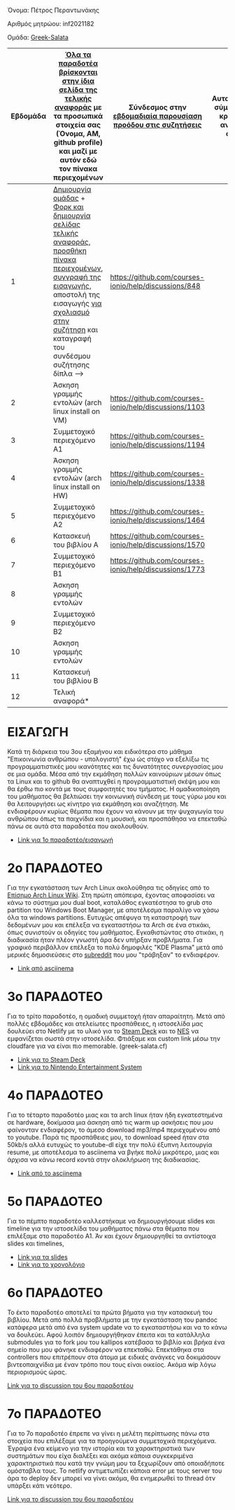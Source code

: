 Όνομα: Πέτρος Περαντωνάκης

Αριθμός μητρώου: inf2021182

Ομάδα: [Greek-Salata](https://github.com/Greek-Salata)


| Εβδομάδα | [Όλα τα παραδοτέα βρίσκονται στην ίδια σελίδα της τελικής αναφοράς](https://courses-ionio.github.io/help/deliverables/) με τα προσωπικά στοιχεία σας (Όνομα, ΑΜ, github profile) και μαζί με αυτόν εδώ τον πίνακα περιεχομένων | Σύνδεσμος στην [εβδομαδιαία παρουσίαση προόδου στις συζητήσεις](https://github.com/courses-ionio/help/discussions/categories/show-and-tell) | Αυτοαξιολόγηση σύμφωνα με τα κριτήρια της αντίστοιχης άσκησης |
| --- | --- | --- | --- |
| 1 |  [Δημιουργία ομάδας](https://github.com/courses-ionio/hci/discussions/1794) + [Φορκ και δημιουργία σελίδας τελικής αναφοράς](https://courses-ionio.github.io/help/guide/), [προσθήκη πίνακα περιεχομένων](https://raw.githubusercontent.com/courses-ionio/hci/master/README.md), [συγγραφή της εισαγωγής](https://courses-ionio.github.io/help/intro/), αποστολή της εισαγωγής [για σχολιασμό στην συζήτηση](https://github.com/courses-ionio/help/discussions/categories/show-and-tell) και καταγραφή του συνδέσμου συζήτησης δίπλα --> | https://github.com/courses-ionio/help/discussions/848 | |
| 2 | Άσκηση γραμμής εντολών (arch linux install on VM) | https://github.com/courses-ionio/help/discussions/1103 | |
| 3 | Συμμετοχικό περιεχόμενο A1 | https://github.com/courses-ionio/help/discussions/1194 | |
| 4 | Άσκηση γραμμής εντολών (arch linux install on HW) | https://github.com/courses-ionio/help/discussions/1338 | |
| 5 | Συμμετοχικό περιεχόμενο A2 | https://github.com/courses-ionio/help/discussions/1464 | |
| 6 | Κατασκευή του βιβλίου Α | https://github.com/courses-ionio/help/discussions/1570 | |
| 7 | Συμμετοχικό περιεχόμενο B1 | https://github.com/courses-ionio/help/discussions/1773 | |
| 8 | Άσκηση γραμμής εντολών | | |
| 9 | Συμμετοχικό περιεχόμενο B2 | | |
| 10 | Άσκηση γραμμής εντολών | | |
| 11 | Κατασκευή του βιβλίου Β | | |
| 12 | Τελική αναφορά* | | |

# ΕΙΣΑΓΩΓΗ

Κατά τη διάρκεια του 3ου εξαμήνου και ειδικότερα στο μάθημα "Επικοινωνία ανθρώπου - υπολογιστή" έχω ώς στόχο να εξελίξω τις προγραμματιστικές μου ικανότητες και τις δυνατότητες συνεργασίας μου σε μια ομάδα. Μέσα από την εκμάθηση πολλών καινούριων μέσων όπως τα Linux και το github θα αναπτυχθεί η προγραμματιστική σκέψη μου και θα έρθω πιο κοντά με τους συμφοιτητές του τμήματος. Η ομαδικοποίηση του μαθήματος θα βελτιώσει την κοινωνική σύνδεση με τους γύρω μου και θα λειτουργήσει ως κίνητρο για εκμάθηση και αναζήτηση. Με ενδιαφέρουν κυρίως θέματα που έχουν να κάνουν με την ψυχαγωγία του ανθρώπου όπως τα παιχνίδια και η μουσική, και προσπάθησα να επεκταθώ πάνω σε αυτά στα παραδοτέα που ακολουθούν.

* [Link για 1ο παραδοτέο/εισαγωγή](https://github.com/courses-ionio/help/discussions/848)
 
 
# 2ο ΠΑΡΑΔΟΤΕΟ

Για την εγκατάσταση των Arch Linux ακολούθησα τις οδηγίες από το [Επίσημο Arch Linux Wiki](https://wiki.archlinux.org/title/installation_guide). Στη πρώτη απόπειρα,  έχοντας αποφασίσει να κάνω το σύστημα μου dual boot, καταλάθος εγκατέστησα το grub στο partition του Windows Boot Manager, με αποτέλεσμα παραλίγο να χάσω όλα τα windows partitions. Ευτυχώς απέφυγα τη καταστροφή των δεδομένων μου και επέλεξα να εγκαταστήσω τα Arch σε ένα στικάκι, όπως συνιστούν οι οδηγίες του μαθήματος. Εγκαθιστώντας στο στικάκι, η διαδικασία ήταν πλέον γνωστή άρα δεν υπήρξαν προβλήματα. Για γραφικό περιβάλλον επέλεξα το πολύ δημοφιλές "KDE Plasma" μετά από μερικές δημοσιεύσεις στο [subreddit](https://www.reddit.com/r/unixporn/) που μου "τράβηξαν" το ενδιαφέρον.
* [Link από asciinema](https://asciinema.org/a/VLj27mSOGIKHs1U5gMLJrgR4N)

# 3ο ΠΑΡΑΔΟΤΕΟ 

Για το τρίτο παραδοτέο, η ομαδική συμμετοχή ήταν απαραίτητη. Μετά από πολλές εβδομάδες και ατελείωτες προσπάθειες, η ιστοσελίδα μας δουλεύει στο Netlify με το υλικό για το [Steam Deck](https://www.greek-salata.cf/gallery/steamdeck/) και το [NES](https://www.greek-salata.cf/gallery/nintendo_entertainment_system/) να εμφανίζεται σωστά στην ιστοσελίδα. Φτιάξαμε και custom link μέσω την cloudfare για να είναι πιο memorable. (greek-salata.cf)

* [Link για το Steam Deck](https://www.greek-salata.cf/gallery/steamdeck/)
* [Link για το Nintendo Entertainment System](https://www.greek-salata.cf/gallery/nintendo_entertainment_system/)

# 4ο ΠΑΡΑΔΟΤΕΟ

Για το τέταρτο παραδοτέο μιας και τα arch linux ήταν ήδη εγκατεστημένα σε hardware, δοκίμασα μια άσκηση από τις warm up ασκήσεις που μου φαίνονταν ενδιαφέρον, το άμεσο download mp3/mp4 περιεχομένου από το youtube. Παρά τις προσπάθειες μου, το download speed ήταν στα 50kb/s αλλά ευτυχώς το youtube-dl είχε την πολύ έξυπνη λειτουργία resume, με αποτέλεσμα το asciinema να βγήκε πολύ μικρότερο, μιας και άρχισα να κάνω record κοντά στην ολοκλήρωση της διαδικασίας.

* [Link από το asciinema](https://asciinema.org/a/yJh3qiLtyJKzleFFNZC9pCYqv)

# 5o ΠΑΡΑΔΟΤΕΟ

Για το πέμπτο παραδοτέο καλλεστήκαμε να δημιουργήσουμε slides και timeline για την ιστοσελίδα του μαθήματος πάνω στα θέματα που επιλέξαμε στο παραδοτέο Α1. Άν και έχουν δημιουργηθεί τα αντίστοιχα slides και timelines, 

* [Link για τα slides](https://www.greek-salata.cf/slides/game_consoles/)
* [Link για το χρονολόγιο](https://www.greek-salata.cf/timeline/game_consoles/)


# 6ο ΠΑΡΑΔΟΤΕΟ

Το έκτο παραδοτέο αποτελεί τα πρώτα βήματα για την κατασκευή του βιβλίου. Μετά από πολλά προβλήματα με την εγκατάσταση του pandoc κατάφερα μετά από ένα system update να το εγκαταστήσω και να το κάνω να δουλεύει. Αφού λοιπόν δημιουργήθηκαν έπειτα και τα κατάλληλα submodules για το fork μου του kallipos κατέβασα το βιβλίο και βρήκα ένα σημείο που μου φάνηκε ενδιαφέρον να επεκταθώ. Επεκτάθηκα στα controllers που επιτρέπουν στα άτομα με ειδικές ανάγκες να δοκιμάσουν βιντεοπαιχνίδια με έναν τρόπο που τους είναι οικείος. Ακόμα wip λόγω περιορισμούς ώρας.

[Link για το discussion του 6ου παραδοτέου](https://github.com/courses-ionio/help/discussions/1570) 

# 7ο ΠΑΡΑΔΟΤΕΟ

Για το 7ο παραδοτέο έπρεπε να γίνει η μελέτη περίπτωσης πάνω στα στοιχεία που επιλέξαμε για τα προηγούμενα συμμετοχικά περιεχόμενα. Έγραψα ένα κείμενο για την ιστορία και τα χαρακτηριστικά των συστημάτων που είχα διαλέξει και ακόμα κάποια συγκεκριμένα χαρακτηριστικά που κατά την γνώμη μου τα ξεχωρίζουν από οποιαδήποτε ομόσταβλα τους. Το netlify αντιμετωπίζει κάποια error με τους server του άρα το deploy δεν μπορεί να γίνει ακόμα, θα ενημερωθεί το thread ότν υπάρξει κάτι νεότερο.

[Link για το discussion του 6ου παραδοτέου](https://github.com/courses-ionio/help/discussions/1773)


